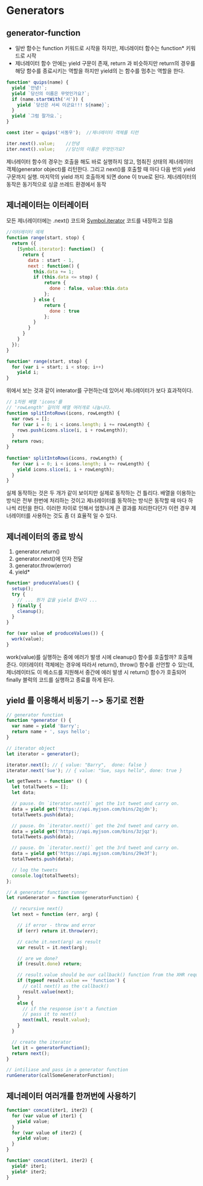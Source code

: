 # Generators

## generator-function

* 일반 함수는 function 키워드로 시작을 하지만, 제너레이터 함수는 function* 키워드로 시작
* 제너레이터 함수 안에는 yield 구문이 존재, return 과 비슷하지만 return의 경우를 해당 함수를 종료시키는 역할을 하지만 yield의 는 함수를 멈추는 역할을 한다.
```javascript
function* quips(name) {
  yield `안녕!`;
  yield `당신의 이름은 무엇인가요?`;
  if (name.startWith('서')) {
    yield `당신은 서씨 이군요!!! ${name}`;
  }
  yield `그럼 잘가요.`;
}

const iter = quips('서동우');  //제너레이터 객체를 티런

iter.next().value;    //안녕
iter.next().value;    //당신의 이름은 무엇인가요?
```
제너레이터 함수의 경우는 호출을 해도 바로 실행하지 않고, 멈춰진 상태의 제너레이터 객체(generator object)를 리턴한다.
그리고 next()를 호출할 때 마다 다음 번의 yield 구문까지 실행. 마지막의 yield 까지 호출하게 되면 done 이 true로 된다.
제너레이터의 동작은 동기적으로 싱글 쓰레드 환경에서 동작

## 제너레이터는 이터레이터
모든 제너레이터에는 .next() 코드와 [Symbol.iterator]() 코드를 내장하고 있음
```javascript
//이터레이터 예제
function range(start, stop) {
  return ({
    [Symbol.iterator]: function()  {
      return {
        data : start - 1,
        next : function() {
          this.data += 1;
          if (this.data <= stop) {
              return {
                done : false, value:this.data
              };
          } else {
              return {
                done : true
              };
          }
        }
      }
    } 
  });
}

function* range(start, stop) {
  for (var i = start; i < stop; i++)
    yield i;
}
```
위에서 보는 것과 같이 interator를 구현하는데 있어서 제너레이터가 보다 효과적이다.

```javascript
// 1차원 배열 'icons'를
// 'rowLength' 길이의 배열 여러개로 나눕니다.
function splitIntoRows(icons, rowLength) {
  var rows = [];
  for (var i = 0; i < icons.length; i += rowLength) {
    rows.push(icons.slice(i, i + rowLength));
  }
  return rows;
}
           
function* splitIntoRows(icons, rowLength) {
  for (var i = 0; i < icons.length; i += rowLength) {
    yield icons.slice(i, i + rowLength);
  }
}
```
실제 동작하는 것은 두 개가 같이 보이지만 실제로 동작하는 건 틀리다. 배열을 이용하는 방식은 전부 한번에 처리하는 것이고 제너레이터를 동작하는 방식은 동작할 때 마다 하나씩 리턴을 한다.
이러한 차이로 인해서 엄청나게 큰 결과를 처리한다던가 이런 경우 제너레이터를 사용하는 것도 좀 더 효율적 일 수 있다.

## 제너레이터의 종료 방식
1. generator.return()
2. generator.next()에 인자 전달
3. generator.throw(error)
4. yield*

```javascript
function* produceValues() {
  setup();
  try {
    // ... 뭔가 값을 yield 합시다 ...
  } finally {
    cleanup();
  }
}

for (var value of produceValues()) {
  work(value);
}
```
work(value)를 실행하는 중에 에러가 발생 시에 cleanup() 함수를 호출할까? 호출해준다.
이터레이터 객체에는 경우에 따라서 return(), throw() 함수를 선언할 수 있는데, 제너레이터도 이 메소드를 지원해서 중간에 에러 발생 시 return() 함수가 호출되어 finally 블럭의 코드를 실행하고 종료를 하게 된다. 

## yield 를 이용해서 비동기 --> 동기로 전환
```javascript
// generator function
function *generator () {
  var name = yield 'Barry';
  return name + ', says hello';
}

// iterator object
let iterator = generator();

iterator.next(); // { value: "Barry",  done: false }
iterator.next('Sue'); // { value: "Sue, says hello", done: true }

let getTweets = function* () {
  let totalTweets = [];
  let data;

  // pause. On `iterator.next()` get the 1st tweet and carry on.
  data = yield get('https://api.myjson.com/bins/2qjdn');
  totalTweets.push(data);

  // pause. On `iterator.next()` get the 2nd tweet and carry on.
  data = yield get('https://api.myjson.com/bins/3zjqz');
  totalTweets.push(data);

  // pause. On `iterator.next()` get the 3rd tweet and carry on.
  data = yield get('https://api.myjson.com/bins/29e3f');
  totalTweets.push(data);

  // log the tweets
  console.log(totalTweets);
};

// A generator function runner
let runGenerator = function (generatorFunction) {

  // recursive next()
  let next = function (err, arg) {

    // if error - throw and error
    if (err) return it.throw(err);

    // cache it.next(arg) as result
    var result = it.next(arg);

    // are we done?
    if (result.done) return;

    // result.value should be our callback() function from the XHR request
    if (typeof result.value == 'function') {
      // call next() as the callback()
      result.value(next);
    }
    else {
      // if the response isn't a function
      // pass it to next()
      next(null, result.value);
    }
  }

  // create the iterator
  let it = generatorFunction();
  return next();
}

// intiliase and pass in a generator function
runGenerator(callSomeGeneratorFunction);
```

## 제너레이터 여러개를 한꺼번에 사용하기
```javascript
function* concat(iter1, iter2) {
  for (var value of iter1) {
    yield value;
  }
  for (var value of iter2) {
    yield value;
  }
}

function* concat(iter1, iter2) {
  yield* iter1;
  yield* iter2;
}
```






